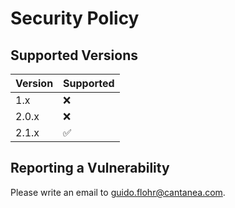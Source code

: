 # Security Policy

## Supported Versions

| Version | Supported          |
| ------- | ------------------ |
| 1.x     | :x:                |
| 2.0.x   | :x:                |
| 2.1.x   | :white_check_mark: |

## Reporting a Vulnerability

Please write an email to guido.flohr@cantanea.com.
